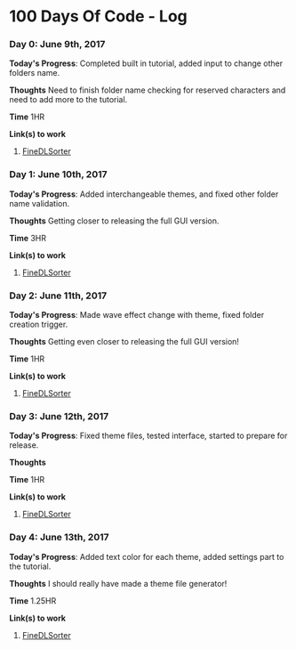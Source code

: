 # 100 Days Of Code - Log
### Day 0: June 9th, 2017

**Today's Progress**: Completed built in tutorial, added input to change other folders name.

**Thoughts** Need to finish folder name checking for reserved characters and need to add more to the tutorial.

**Time** 1HR

**Link(s) to work**
1. [FineDLSorter](https://github.com/BrandonCravener/FineDLSorter)

### Day 1: June 10th, 2017

**Today's Progress**: Added interchangeable themes, and fixed other folder name validation.

**Thoughts** Getting closer to releasing the full GUI version.

**Time** 3HR

**Link(s) to work**
1. [FineDLSorter](https://github.com/BrandonCravener/FineDLSorter)

### Day 2: June 11th, 2017

**Today's Progress**: Made wave effect change with theme, fixed folder creation trigger.

**Thoughts** Getting even closer to releasing the full GUI version!

**Time** 1HR

**Link(s) to work**
1. [FineDLSorter](https://github.com/BrandonCravener/FineDLSorter)

### Day 3: June 12th, 2017

**Today's Progress**: Fixed theme files, tested interface, started to prepare for release.

**Thoughts** 

**Time** 1HR

**Link(s) to work**
1. [FineDLSorter](https://github.com/BrandonCravener/FineDLSorter)

### Day 4: June 13th, 2017

**Today's Progress**: Added text color for each theme, added settings part to the tutorial.

**Thoughts** I should really have made a theme file generator!

**Time** 1.25HR

**Link(s) to work**
1. [FineDLSorter](https://github.com/BrandonCravener/FineDLSorter)
